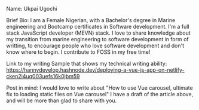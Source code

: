 Name: Ukpai Ugochi

Brief Bio: I am a Female Nigerian, with a Bachelor's degree in Marine engineering and 
Bootcamp certificates in Software development. I'm a full stack JavaScript developer (MEVN) stack. 
I love to share knowledge about my transition from marine engineering to software development in form of writting, 
to encourage people who love software development and don't know where to begin. I contribute to FOSS in my free time!

Link to my writing Sample that shows my technical writing ability: https://hannydevelop.hashnode.dev/deploying-a-vue-js-app-on-netlify-cken2i4uq003uefs16k0jbm59

Post in mind: I would love to write about "How to use Vue carousel, ultimate fix to loading static files on Vue carousel"
I have a draft of the article above, and will be more than glad to share with you.